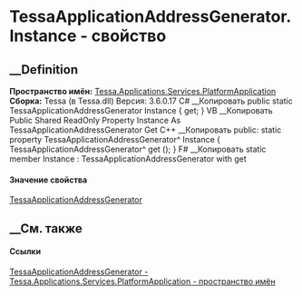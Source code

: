 # TessaApplicationAddressGenerator.Instance - свойство
##  __Definition
 **Пространство имён:**
[Tessa.Applications.Services.PlatformApplication](N_Tessa_Applications_Services_PlatformApplication.htm)  
 **Сборка:** Tessa (в Tessa.dll) Версия: 3.6.0.17
C# __Копировать
     public static TessaApplicationAddressGenerator Instance { get; }
VB __Копировать
     Public Shared ReadOnly Property Instance As TessaApplicationAddressGenerator
    	Get
C++ __Копировать
     public:
    static property TessaApplicationAddressGenerator^ Instance {
    	TessaApplicationAddressGenerator^ get ();
    }
F# __Копировать
     static member Instance : TessaApplicationAddressGenerator with get
#### Значение свойства
[TessaApplicationAddressGenerator](T_Tessa_Applications_Services_PlatformApplication_TessaApplicationAddressGenerator.htm)
##  __См. также
#### Ссылки
[TessaApplicationAddressGenerator -
](T_Tessa_Applications_Services_PlatformApplication_TessaApplicationAddressGenerator.htm)
[Tessa.Applications.Services.PlatformApplication - пространство
имён](N_Tessa_Applications_Services_PlatformApplication.htm)
